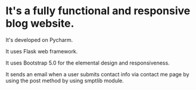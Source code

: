 # It's a fully functional and responsive blog website.

It's developed on Pycharm.

It uses Flask web framework.

It uses Bootstrap 5.0 for the elemental design and responsiveness.

It sends an email when a user submits contact info via contact me page by using the post method by using smptlib module.


